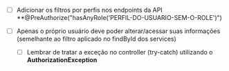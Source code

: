 - [ ] Adicionar os filtros por perfis nos endpoints da API **@PreAuthorize("hasAnyRole('PERFIL-DO-USUARIO-SEM-O-ROLE')")

- [ ] Apenas o próprio usuário deve poder alterar/acessar suas informações (semelhante ao filtro aplicado no findById dos services)
    - [ ] Lembrar de tratar a exceção no controller (try-catch) utilizando o **AuthorizationException**